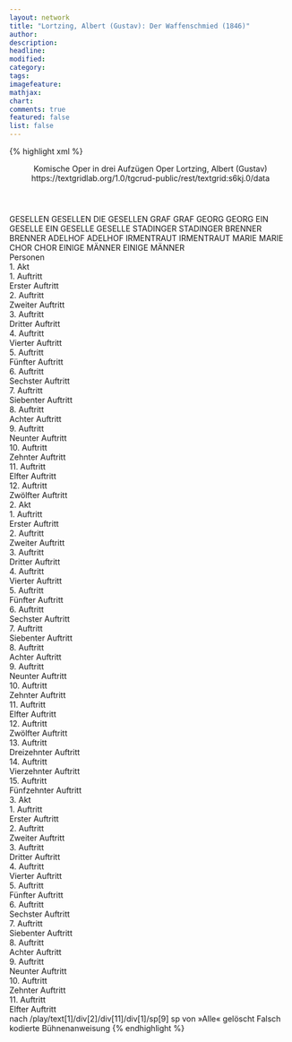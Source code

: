 ```yaml
---
layout: network
title: "Lortzing, Albert (Gustav): Der Waffenschmied (1846)"
author:
description:
headline:
modified:
category:
tags:
imagefeature: 
mathjax: 
chart: 
comments: true
featured: false
list: false
---
```

{% highlight xml %}
<?xml-model href="https://raw.githubusercontent.com/DLiNa/project/master/rules/lina.rnc"?><?xml-model href="https://raw.githubusercontent.com/DLiNa/project/master/rules/lina.sch"?>
<play xmlns="http://lina.digital">
  <header>
    <title>Der Waffenschmied</title>
  	<subtitle>Komische Oper in drei Aufzügen</subtitle>
    <genretitle>Oper</genretitle>
    <author>Lortzing, Albert (Gustav)</author>
  	<date when="1846" type="premiere"/>
  	<source>https://textgridlab.org/1.0/tgcrud-public/rest/textgrid:s6kj.0/data</source>
  </header>
  <personae>
    <character>
      <name>GESELLEN</name>
      <alias xml:id="gesellen">
        <name>GESELLEN</name>
      </alias>
    	<alias xml:id="die_gesellen">
    		<name>DIE GESELLEN</name>
    	</alias>
    </character>
    <character>
      <name>GRAF</name>
      <alias xml:id="graf">
        <name>GRAF</name>
      </alias>
    </character>
    <character>
      <name>GEORG</name>
      <alias xml:id="georg">
        <name>GEORG</name>
      </alias>
    </character>
    <character>
      <name>EIN GESELLE</name>
      <alias xml:id="ein_geselle">
        <name>EIN GESELLE</name>
      </alias>
    	<alias xml:id="geselle">
    		<name>GESELLE</name>
    	</alias>
    </character>
    <character>
      <name>STADINGER</name>
      <alias xml:id="stadinger">
        <name>STADINGER</name>
      </alias>
    </character>
    <character>
      <name>BRENNER</name>
      <alias xml:id="brenner">
        <name>BRENNER</name>
      </alias>
    </character>
    <character>
      <name>ADELHOF</name>
      <alias xml:id="adelhof">
        <name>ADELHOF</name>
      </alias>
    </character>
    <character>
      <name>IRMENTRAUT</name>
      <alias xml:id="irmentraut">
        <name>IRMENTRAUT</name>
      </alias>
    </character>
    <character>
      <name>MARIE</name>
      <alias xml:id="marie">
        <name>MARIE</name>
      </alias>
    </character>
    <character>
      <name>CHOR</name>
      <alias xml:id="chor">
        <name>CHOR</name>
      </alias>
    </character>
    <character>
      <name>EINIGE MÄNNER</name>
      <alias xml:id="einige_männer">
        <name>EINIGE MÄNNER</name>
      </alias>
    </character>
  </personae>
  <text>
    <div>
      <head>Personen</head>
    </div>
    <div>
      <head>1. Akt</head>
      <div>
        <head>1. Auftritt</head>
        <div>
          <head>Erster Auftritt</head>
          <sp who="#gesellen">
            <amount n="2" unit="speech_acts"/>
            <amount n="92" unit="words"/>
            <amount n="24" unit="lines"/>
            <amount n="556" unit="chars"/>
          </sp>
          <sp who="#graf">
            <amount n="6" unit="speech_acts"/>
            <amount n="64" unit="words"/>
            <amount n="15" unit="lines"/>
            <amount n="358" unit="chars"/>
          </sp>
          <sp who="#georg">
            <amount n="6" unit="speech_acts"/>
            <amount n="79" unit="words"/>
            <amount n="16" unit="lines"/>
            <amount n="398" unit="chars"/>
          </sp>
          <sp who="#ein_geselle">
            <amount n="1" unit="speech_acts"/>
            <amount n="18" unit="words"/>
            <amount n="4" unit="lines"/>
            <amount n="100" unit="chars"/>
          </sp>
        </div>
      </div>
      <div>
        <head>2. Auftritt</head>
        <div>
          <head>Zweiter Auftritt</head>
          <sp who="#stadinger">
            <amount n="4" unit="speech_acts"/>
            <amount n="349" unit="words"/>
            <amount n="64" unit="lines"/>
            <amount n="1855" unit="chars"/>
          </sp>
          <sp who="#die_gesellen">
            <amount n="1" unit="speech_acts"/>
            <amount n="10" unit="words"/>
            <amount n="3" unit="lines"/>
            <amount n="67" unit="chars"/>
          </sp>
          <sp who="#gesellen">
            <amount n="2" unit="speech_acts"/>
            <amount n="31" unit="words"/>
            <amount n="6" unit="lines"/>
            <amount n="163" unit="chars"/>
          </sp>
          <sp who="#georg">
            <amount n="1" unit="speech_acts"/>
            <amount n="2" unit="words"/>
            <amount n="1" unit="lines"/>
            <amount n="13" unit="chars"/>
          </sp>
        </div>
      </div>
      <div>
        <head>3. Auftritt</head>
        <div>
          <head>Dritter Auftritt</head>
          <sp who="#georg">
            <amount n="18" unit="speech_acts"/>
            <amount n="320" unit="words"/>
            <amount n="13" unit="lines"/>
            <amount n="1821" unit="chars"/>
          </sp>
          <sp who="#graf">
            <amount n="18" unit="speech_acts"/>
            <amount n="198" unit="words"/>
            <amount n="15" unit="lines"/>
            <amount n="1071" unit="chars"/>
          </sp>
        </div>
      </div>
      <div>
        <head>4. Auftritt</head>
        <div>
          <head>Vierter Auftritt</head>
          <sp who="#georg">
            <amount n="1" unit="speech_acts"/>
            <amount n="348" unit="words"/>
            <amount n="51" unit="lines"/>
            <amount n="1867" unit="chars"/>
          </sp>
        </div>
      </div>
      <div>
        <head>5. Auftritt</head>
        <div>
          <head>Fünfter Auftritt</head>
          <sp who="#brenner">
            <amount n="24" unit="speech_acts"/>
            <amount n="323" unit="words"/>
            <amount n="19" unit="lines"/>
            <amount n="1826" unit="chars"/>
          </sp>
          <sp who="#adelhof">
            <amount n="23" unit="speech_acts"/>
            <amount n="271" unit="words"/>
            <amount n="17" unit="lines"/>
            <amount n="1464" unit="chars"/>
          </sp>
        </div>
      </div>
      <div>
        <head>6. Auftritt</head>
        <div>
          <head>Sechster Auftritt</head>
          <sp who="#irmentraut">
            <amount n="5" unit="speech_acts"/>
            <amount n="216" unit="words"/>
            <amount n="1223" unit="chars"/>
          </sp>
          <sp who="#adelhof">
            <amount n="3" unit="speech_acts"/>
            <amount n="27" unit="words"/>
            <amount n="3" unit="lines"/>
            <amount n="138" unit="chars"/>
          </sp>
          <sp who="#brenner">
            <amount n="6" unit="speech_acts"/>
            <amount n="60" unit="words"/>
            <amount n="5" unit="lines"/>
            <amount n="343" unit="chars"/>
          </sp>
        </div>
      </div>
      <div>
        <head>7. Auftritt</head>
        <div>
          <head>Siebenter Auftritt</head>
          <sp who="#irmentraut">
            <amount n="1" unit="speech_acts"/>
            <amount n="287" unit="words"/>
            <amount n="46" unit="lines"/>
            <amount n="1504" unit="chars"/>
          </sp>
        </div>
      </div>
      <div>
        <head>8. Auftritt</head>
        <div>
          <head>Achter Auftritt</head>
          <sp who="#marie">
            <amount n="8" unit="speech_acts"/>
            <amount n="93" unit="words"/>
            <amount n="7" unit="lines"/>
            <amount n="498" unit="chars"/>
          </sp>
          <sp who="#irmentraut">
            <amount n="7" unit="speech_acts"/>
            <amount n="126" unit="words"/>
            <amount n="4" unit="lines"/>
            <amount n="692" unit="chars"/>
          </sp>
        </div>
      </div>
      <div>
        <head>9. Auftritt</head>
        <div>
          <head>Neunter Auftritt</head>
          <sp who="#graf">
            <amount n="11" unit="speech_acts"/>
            <amount n="184" unit="words"/>
            <amount n="39" unit="lines"/>
            <amount n="928" unit="chars"/>
          </sp>
          <sp who="#marie">
            <amount n="12" unit="speech_acts"/>
            <amount n="137" unit="words"/>
            <amount n="26" unit="lines"/>
            <amount n="666" unit="chars"/>
          </sp>
          <sp who="#irmentraut">
            <amount n="17" unit="speech_acts"/>
            <amount n="178" unit="words"/>
            <amount n="33" unit="lines"/>
            <amount n="852" unit="chars"/>
          </sp>
        </div>
      </div>
      <div>
        <head>10. Auftritt</head>
        <div>
          <head>Zehnter Auftritt</head>
          <sp who="#georg">
            <amount n="3" unit="speech_acts"/>
            <amount n="15" unit="words"/>
            <amount n="4" unit="lines"/>
            <amount n="75" unit="chars"/>
          </sp>
          <sp who="#marie">
            <amount n="2" unit="speech_acts"/>
            <amount n="10" unit="words"/>
            <amount n="3" unit="lines"/>
            <amount n="64" unit="chars"/>
          </sp>
          <sp who="#irmentraut">
            <amount n="1" unit="speech_acts"/>
            <amount n="2" unit="words"/>
            <amount n="1" unit="lines"/>
            <amount n="12" unit="chars"/>
          </sp>
          <sp who="#marie #irmentraut">
            <amount n="1" unit="speech_acts"/>
            <amount n="4" unit="words"/>
            <amount n="1" unit="lines"/>
            <amount n="29" unit="chars"/>
          </sp>
          <sp who="#graf">
            <amount n="2" unit="speech_acts"/>
            <amount n="3" unit="words"/>
            <amount n="1" unit="lines"/>
            <amount n="20" unit="chars"/>
          </sp>
          <sp who="#stadinger">
            <amount n="1" unit="speech_acts"/>
            <amount n="11" unit="words"/>
            <amount n="3" unit="lines"/>
            <amount n="67" unit="chars"/>
          </sp>
          <sp who="#stadinger #gesellen">
            <amount n="1" unit="speech_acts"/>
          </sp>
        </div>
      </div>
      <div>
        <head>11. Auftritt</head>
        <div>
          <head>Elfter Auftritt</head>
          <sp who="#gesellen">
            <amount n="4" unit="speech_acts"/>
            <amount n="22" unit="words"/>
            <amount n="5" unit="lines"/>
            <amount n="117" unit="chars"/>
          </sp>
          <sp who="#stadinger">
            <amount n="11" unit="speech_acts"/>
            <amount n="112" unit="words"/>
            <amount n="27" unit="lines"/>
            <amount n="575" unit="chars"/>
          </sp>
          <sp who="#georg">
            <amount n="4" unit="speech_acts"/>
            <amount n="26" unit="words"/>
            <amount n="5" unit="lines"/>
            <amount n="120" unit="chars"/>
          </sp>
          <sp who="#marie #irmentraut">
            <amount n="1" unit="speech_acts"/>
            <amount n="3" unit="words"/>
            <amount n="1" unit="lines"/>
            <amount n="14" unit="chars"/>
          </sp>
          <sp who="#die_gesellen">
            <amount n="2" unit="speech_acts"/>
          </sp>
          <sp who="#marie">
            <amount n="6" unit="speech_acts"/>
            <amount n="31" unit="words"/>
            <amount n="7" unit="lines"/>
            <amount n="155" unit="chars"/>
          </sp>
          <sp who="#irmentraut">
            <amount n="6" unit="speech_acts"/>
            <amount n="24" unit="words"/>
            <amount n="7" unit="lines"/>
            <amount n="139" unit="chars"/>
          </sp>
          <sp who="#stadinger">
            <amount n="1" unit="speech_acts"/>
            <amount n="3" unit="words"/>
            <amount n="1" unit="lines"/>
            <amount n="11" unit="chars"/>
          </sp>
          <sp who="#marie #gesellen">
            <amount n="1" unit="speech_acts"/>
            <amount n="3" unit="words"/>
            <amount n="1" unit="lines"/>
            <amount n="11" unit="chars"/>
          </sp>
        </div>
      </div>
      <div>
        <head>12. Auftritt</head>
        <div>
          <head>Zwölfter Auftritt</head>
          <sp who="#marie">
            <amount n="1" unit="speech_acts"/>
            <amount n="391" unit="words"/>
            <amount n="61" unit="lines"/>
            <amount n="2025" unit="chars"/>
          </sp>
        </div>
      </div>
    </div>
    <div>
      <head>2. Akt</head>
      <div>
        <head>1. Auftritt</head>
        <div>
          <head>Erster Auftritt</head>
          <sp who="#graf">
            <amount n="27" unit="speech_acts"/>
            <amount n="321" unit="words"/>
            <amount n="51" unit="lines"/>
            <amount n="1613" unit="chars"/>
          </sp>
          <sp who="#marie">
            <amount n="25" unit="speech_acts"/>
            <amount n="291" unit="words"/>
            <amount n="55" unit="lines"/>
            <amount n="1468" unit="chars"/>
          </sp>
          <sp who="#graf #marie">
            <amount n="1" unit="speech_acts"/>
            <amount n="20" unit="words"/>
            <amount n="4" unit="lines"/>
            <amount n="125" unit="chars"/>
          </sp>
        </div>
      </div>
      <div>
        <head>2. Auftritt</head>
        <div>
          <head>Zweiter Auftritt</head>
          <sp who="#irmentraut">
            <amount n="8" unit="speech_acts"/>
            <amount n="190" unit="words"/>
            <amount n="5" unit="lines"/>
            <amount n="968" unit="chars"/>
          </sp>
          <sp who="#graf #marie">
            <amount n="2" unit="speech_acts"/>
            <amount n="5" unit="words"/>
            <amount n="2" unit="lines"/>
            <amount n="28" unit="chars"/>
          </sp>
          <sp who="#marie">
            <amount n="2" unit="speech_acts"/>
            <amount n="5" unit="words"/>
            <amount n="2" unit="lines"/>
            <amount n="30" unit="chars"/>
          </sp>
          <sp who="#graf">
            <amount n="7" unit="speech_acts"/>
            <amount n="70" unit="words"/>
            <amount n="7" unit="lines"/>
            <amount n="363" unit="chars"/>
          </sp>
        </div>
      </div>
      <div>
        <head>3. Auftritt</head>
        <div>
          <head>Dritter Auftritt</head>
          <sp who="#georg">
            <amount n="1" unit="speech_acts"/>
            <amount n="2" unit="words"/>
            <amount n="1" unit="lines"/>
            <amount n="14" unit="chars"/>
          </sp>
          <sp who="#irmentraut">
            <amount n="1" unit="speech_acts"/>
            <amount n="24" unit="words"/>
            <amount n="134" unit="chars"/>
          </sp>
        </div>
      </div>
      <div>
        <head>4. Auftritt</head>
        <div>
          <head>Vierter Auftritt</head>
          <sp who="#stadinger">
            <amount n="5" unit="speech_acts"/>
            <amount n="89" unit="words"/>
            <amount n="4" unit="lines"/>
            <amount n="455" unit="chars"/>
          </sp>
          <sp who="#graf">
            <amount n="2" unit="speech_acts"/>
            <amount n="14" unit="words"/>
            <amount n="2" unit="lines"/>
            <amount n="75" unit="chars"/>
          </sp>
          <sp who="#georg">
            <amount n="3" unit="speech_acts"/>
            <amount n="21" unit="words"/>
            <amount n="3" unit="lines"/>
            <amount n="113" unit="chars"/>
          </sp>
          <sp who="#irmentraut">
            <amount n="2" unit="speech_acts"/>
            <amount n="30" unit="words"/>
            <amount n="2" unit="lines"/>
            <amount n="186" unit="chars"/>
          </sp>
          <sp who="#marie">
            <amount n="2" unit="speech_acts"/>
            <amount n="15" unit="words"/>
            <amount n="2" unit="lines"/>
            <amount n="68" unit="chars"/>
          </sp>
        </div>
      </div>
      <div>
        <head>5. Auftritt</head>
        <div>
          <head>Fünfter Auftritt</head>
          <sp who="#adelhof">
            <amount n="23" unit="speech_acts"/>
            <amount n="356" unit="words"/>
            <amount n="49" unit="lines"/>
            <amount n="1864" unit="chars"/>
          </sp>
          <sp who="#stadinger">
            <amount n="28" unit="speech_acts"/>
            <amount n="513" unit="words"/>
            <amount n="81" unit="lines"/>
            <amount n="2728" unit="chars"/>
          </sp>
          <sp who="#georg">
            <amount n="4" unit="speech_acts"/>
            <amount n="16" unit="words"/>
            <amount n="4" unit="lines"/>
            <amount n="85" unit="chars"/>
          </sp>
          <sp who="#graf">
            <amount n="5" unit="speech_acts"/>
            <amount n="19" unit="words"/>
            <amount n="5" unit="lines"/>
            <amount n="91" unit="chars"/>
          </sp>
          <sp who="#marie #graf">
            <amount n="2" unit="speech_acts"/>
            <amount n="17" unit="words"/>
            <amount n="3" unit="lines"/>
            <amount n="58" unit="chars"/>
          </sp>
          <sp who="#irmentraut #marie">
            <amount n="1" unit="speech_acts"/>
            <amount n="4" unit="words"/>
            <amount n="1" unit="lines"/>
            <amount n="19" unit="chars"/>
          </sp>
          <sp who="#stadinger #graf #georg #irmentraut #marie">
            <amount n="1" unit="speech_acts"/>
            <amount n="29" unit="words"/>
            <amount n="6" unit="lines"/>
            <amount n="165" unit="chars"/>
          </sp>
          <sp who="#marie #irmentraut">
            <amount n="1" unit="speech_acts"/>
            <amount n="3" unit="words"/>
            <amount n="1" unit="lines"/>
            <amount n="17" unit="chars"/>
          </sp>
          <sp who="#irmentraut">
            <amount n="5" unit="speech_acts"/>
            <amount n="41" unit="words"/>
            <amount n="8" unit="lines"/>
            <amount n="214" unit="chars"/>
          </sp>
          <sp who="#irmentraut #georg">
            <amount n="1" unit="speech_acts"/>
            <amount n="15" unit="words"/>
            <amount n="2" unit="lines"/>
            <amount n="76" unit="chars"/>
          </sp>
        </div>
      </div>
      <div>
        <head>6. Auftritt</head>
        <div>
          <head>Sechster Auftritt</head>
          <sp who="#georg">
            <amount n="6" unit="speech_acts"/>
            <amount n="134" unit="words"/>
            <amount n="2" unit="lines"/>
            <amount n="778" unit="chars"/>
          </sp>
          <sp who="#graf">
            <amount n="5" unit="speech_acts"/>
            <amount n="62" unit="words"/>
            <amount n="5" unit="lines"/>
            <amount n="322" unit="chars"/>
          </sp>
        </div>
      </div>
      <div>
        <head>7. Auftritt</head>
        <div>
          <head>Siebenter Auftritt</head>
          <sp who="#stadinger">
            <amount n="38" unit="speech_acts"/>
            <amount n="579" unit="words"/>
            <amount n="57" unit="lines"/>
            <amount n="3086" unit="chars"/>
          </sp>
          <sp who="#graf">
            <amount n="7" unit="speech_acts"/>
            <amount n="98" unit="words"/>
            <amount n="5" unit="lines"/>
            <amount n="499" unit="chars"/>
          </sp>
          <sp who="#georg">
            <amount n="30" unit="speech_acts"/>
            <amount n="301" unit="words"/>
            <amount n="47" unit="lines"/>
            <amount n="1588" unit="chars"/>
          </sp>
          <sp who="#georg #stadinger">
            <amount n="2" unit="speech_acts"/>
            <amount n="78" unit="words"/>
            <amount n="11" unit="lines"/>
            <amount n="342" unit="chars"/>
          </sp>
        </div>
      </div>
      <div>
        <head>8. Auftritt</head>
        <div>
          <head>Achter Auftritt</head>
          <sp who="#adelhof">
            <amount n="4" unit="speech_acts"/>
            <amount n="50" unit="words"/>
            <amount n="3" unit="lines"/>
            <amount n="276" unit="chars"/>
          </sp>
          <sp who="#stadinger">
            <amount n="4" unit="speech_acts"/>
            <amount n="87" unit="words"/>
            <amount n="2" unit="lines"/>
            <amount n="487" unit="chars"/>
          </sp>
        </div>
      </div>
      <div>
        <head>9. Auftritt</head>
        <div>
          <head>Neunter Auftritt</head>
          <sp who="#brenner">
            <amount n="2" unit="speech_acts"/>
            <amount n="32" unit="words"/>
            <amount n="1" unit="lines"/>
            <amount n="188" unit="chars"/>
          </sp>
          <sp who="#stadinger">
            <amount n="2" unit="speech_acts"/>
            <amount n="11" unit="words"/>
            <amount n="2" unit="lines"/>
            <amount n="54" unit="chars"/>
          </sp>
          <sp who="#adelhof">
            <amount n="2" unit="speech_acts"/>
            <amount n="13" unit="words"/>
            <amount n="2" unit="lines"/>
            <amount n="64" unit="chars"/>
          </sp>
        </div>
      </div>
      <div>
        <head>10. Auftritt</head>
        <div>
          <head>Zehnter Auftritt</head>
          <sp who="#irmentraut">
            <amount n="8" unit="speech_acts"/>
            <amount n="50" unit="words"/>
            <amount n="7" unit="lines"/>
            <amount n="270" unit="chars"/>
          </sp>
          <sp who="#stadinger">
            <amount n="9" unit="speech_acts"/>
            <amount n="132" unit="words"/>
            <amount n="6" unit="lines"/>
            <amount n="726" unit="chars"/>
          </sp>
          <sp who="#adelhof">
            <amount n="1" unit="speech_acts"/>
            <amount n="6" unit="words"/>
            <amount n="1" unit="lines"/>
            <amount n="28" unit="chars"/>
          </sp>
        </div>
      </div>
      <div>
        <head>11. Auftritt</head>
        <div>
          <head>Elfter Auftritt</head>
          <sp who="#brenner">
            <amount n="7" unit="speech_acts"/>
            <amount n="157" unit="words"/>
            <amount n="6" unit="lines"/>
            <amount n="906" unit="chars"/>
          </sp>
          <sp who="#adelhof">
            <amount n="6" unit="speech_acts"/>
            <amount n="112" unit="words"/>
            <amount n="3" unit="lines"/>
            <amount n="572" unit="chars"/>
          </sp>
        </div>
      </div>
      <div>
        <head>12. Auftritt</head>
        <div>
          <head>Zwölfter Auftritt</head>
        </div>
      </div>
      <div>
        <head>13. Auftritt</head>
        <div>
          <head>Dreizehnter Auftritt</head>
          <sp who="#ein_geselle">
            <amount n="1" unit="speech_acts"/>
            <amount n="11" unit="words"/>
            <amount n="1" unit="lines"/>
            <amount n="79" unit="chars"/>
          </sp>
          <sp who="#georg">
            <amount n="8" unit="speech_acts"/>
            <amount n="213" unit="words"/>
            <amount n="32" unit="lines"/>
            <amount n="1069" unit="chars"/>
          </sp>
          <sp who="#stadinger">
            <amount n="5" unit="speech_acts"/>
            <amount n="156" unit="words"/>
            <amount n="2" unit="lines"/>
            <amount n="806" unit="chars"/>
          </sp>
          <sp who="#chor">
            <amount n="3" unit="speech_acts"/>
            <amount n="71" unit="words"/>
            <amount n="9" unit="lines"/>
            <amount n="327" unit="chars"/>
          </sp>
        </div>
      </div>
      <div>
        <head>14. Auftritt</head>
        <div>
          <head>Vierzehnter Auftritt</head>
          <sp who="#adelhof">
            <amount n="7" unit="speech_acts"/>
            <amount n="63" unit="words"/>
            <amount n="6" unit="lines"/>
            <amount n="348" unit="chars"/>
          </sp>
          <sp who="#stadinger">
            <amount n="8" unit="speech_acts"/>
            <amount n="56" unit="words"/>
            <amount n="7" unit="lines"/>
            <amount n="299" unit="chars"/>
          </sp>
          <sp who="#stadinger #adelhof #georg">
            <amount n="2" unit="speech_acts"/>
            <amount n="3" unit="words"/>
            <amount n="1" unit="lines"/>
            <amount n="18" unit="chars"/>
          </sp>
          <sp who="#georg">
            <amount n="1" unit="speech_acts"/>
            <amount n="10" unit="words"/>
            <amount n="1" unit="lines"/>
            <amount n="55" unit="chars"/>
          </sp>
          <sp who="#brenner">
            <amount n="1" unit="speech_acts"/>
            <amount n="3" unit="words"/>
            <amount n="1" unit="lines"/>
            <amount n="19" unit="chars"/>
          </sp>
        </div>
      </div>
      <div>
        <head>15. Auftritt</head>
        <div>
          <head>Fünfzehnter Auftritt</head>
          <sp who="#irmentraut">
            <amount n="3" unit="speech_acts"/>
            <amount n="22" unit="words"/>
            <amount n="4" unit="lines"/>
            <amount n="117" unit="chars"/>
          </sp>
          <sp who="#stadinger">
            <amount n="12" unit="speech_acts"/>
            <amount n="259" unit="words"/>
            <amount n="50" unit="lines"/>
            <amount n="1352" unit="chars"/>
          </sp>
          <sp who="#stadinger #irmentraut #brenner #georg #adelhof">
            <amount n="3" unit="speech_acts"/>
            <amount n="15" unit="words"/>
            <amount n="3" unit="lines"/>
            <amount n="80" unit="chars"/>
          </sp>
          <sp who="#chor">
            <amount n="1" unit="speech_acts"/>
            <amount n="18" unit="words"/>
            <amount n="5" unit="lines"/>
            <amount n="85" unit="chars"/>
          </sp>
          <sp who="#adelhof">
            <amount n="1" unit="speech_acts"/>
          </sp>
          <sp who="#marie #graf">
            <amount n="1" unit="speech_acts"/>
          </sp>
          <sp who="#marie">
            <amount n="7" unit="speech_acts"/>
            <amount n="93" unit="words"/>
            <amount n="20" unit="lines"/>
            <amount n="499" unit="chars"/>
          </sp>
          <sp who="#brenner #einige_männer">
            <amount n="1" unit="speech_acts"/>
            <amount n="4" unit="words"/>
            <amount n="1" unit="lines"/>
            <amount n="25" unit="chars"/>
          </sp>
          <sp who="#graf">
            <amount n="2" unit="speech_acts"/>
            <amount n="57" unit="words"/>
            <amount n="11" unit="lines"/>
            <amount n="314" unit="chars"/>
          </sp>
          <sp who="#georg">
            <amount n="5" unit="speech_acts"/>
            <amount n="56" unit="words"/>
            <amount n="11" unit="lines"/>
            <amount n="293" unit="chars"/>
          </sp>
          <sp who="#georg #graf #brenner #adelhof">
            <amount n="1" unit="speech_acts"/>
            <amount n="3" unit="words"/>
            <amount n="1" unit="lines"/>
            <amount n="14" unit="chars"/>
          </sp>
        </div>
      </div>
    </div>
    <div>
      <head>3. Akt</head>
      <div>
        <head>1. Auftritt</head>
        <div>
          <head>Erster Auftritt</head>
          <sp who="#marie">
            <amount n="1" unit="speech_acts"/>
            <amount n="431" unit="words"/>
            <amount n="57" unit="lines"/>
            <amount n="2100" unit="chars"/>
          </sp>
        </div>
      </div>
      <div>
        <head>2. Auftritt</head>
        <div>
          <head>Zweiter Auftritt</head>
          <sp who="#brenner">
            <amount n="5" unit="speech_acts"/>
            <amount n="79" unit="words"/>
            <amount n="3" unit="lines"/>
            <amount n="424" unit="chars"/>
          </sp>
          <sp who="#stadinger">
            <amount n="6" unit="speech_acts"/>
            <amount n="99" unit="words"/>
            <amount n="4" unit="lines"/>
            <amount n="551" unit="chars"/>
          </sp>
          <sp who="#marie">
            <amount n="1" unit="speech_acts"/>
            <amount n="6" unit="words"/>
            <amount n="1" unit="lines"/>
            <amount n="33" unit="chars"/>
          </sp>
        </div>
      </div>
      <div>
        <head>3. Auftritt</head>
        <div>
          <head>Dritter Auftritt</head>
          <sp who="#georg">
            <amount n="2" unit="speech_acts"/>
            <amount n="9" unit="words"/>
            <amount n="2" unit="lines"/>
            <amount n="54" unit="chars"/>
          </sp>
          <sp who="#stadinger">
            <amount n="2" unit="speech_acts"/>
            <amount n="27" unit="words"/>
            <amount n="2" unit="lines"/>
            <amount n="151" unit="chars"/>
          </sp>
          <sp who="#marie">
            <amount n="1" unit="speech_acts"/>
          </sp>
        </div>
      </div>
      <div>
        <head>4. Auftritt</head>
        <div>
          <head>Vierter Auftritt</head>
          <sp who="#geselle">
            <amount n="2" unit="speech_acts"/>
            <amount n="4" unit="words"/>
            <amount n="1" unit="lines"/>
            <amount n="22" unit="chars"/>
          </sp>
          <sp who="#stadinger">
            <amount n="2" unit="speech_acts"/>
            <amount n="12" unit="words"/>
            <amount n="1" unit="lines"/>
            <amount n="73" unit="chars"/>
          </sp>
          <sp who="#brenner">
            <amount n="1" unit="speech_acts"/>
            <amount n="29" unit="words"/>
            <amount n="164" unit="chars"/>
          </sp>
        </div>
      </div>
      <div>
        <head>5. Auftritt</head>
        <div>
          <head>Fünfter Auftritt</head>
          <sp who="#stadinger">
            <amount n="11" unit="speech_acts"/>
            <amount n="92" unit="words"/>
            <amount n="10" unit="lines"/>
            <amount n="487" unit="chars"/>
          </sp>
          <sp who="#marie">
            <amount n="5" unit="speech_acts"/>
            <amount n="75" unit="words"/>
            <amount n="4" unit="lines"/>
            <amount n="406" unit="chars"/>
          </sp>
          <sp who="#irmentraut">
            <amount n="10" unit="speech_acts"/>
            <amount n="123" unit="words"/>
            <amount n="9" unit="lines"/>
            <amount n="600" unit="chars"/>
          </sp>
          <sp who="#graf">
            <amount n="2" unit="speech_acts"/>
            <amount n="14" unit="words"/>
            <amount n="2" unit="lines"/>
            <amount n="76" unit="chars"/>
          </sp>
          <sp who="#georg">
            <amount n="2" unit="speech_acts"/>
            <amount n="11" unit="words"/>
            <amount n="2" unit="lines"/>
            <amount n="57" unit="chars"/>
          </sp>
          <sp who="#brenner">
            <amount n="2" unit="speech_acts"/>
            <amount n="44" unit="words"/>
            <amount n="1" unit="lines"/>
            <amount n="222" unit="chars"/>
          </sp>
          <sp who="#irmentraut #georg #brenner #graf">
            <amount n="1" unit="speech_acts"/>
            <amount n="3" unit="words"/>
            <amount n="1" unit="lines"/>
            <amount n="20" unit="chars"/>
          </sp>
        </div>
      </div>
      <div>
        <head>6. Auftritt</head>
        <div>
          <head>Sechster Auftritt</head>
          <sp who="#adelhof">
            <amount n="12" unit="speech_acts"/>
            <amount n="153" unit="words"/>
            <amount n="29" unit="lines"/>
            <amount n="749" unit="chars"/>
          </sp>
          <sp who="#stadinger">
            <amount n="15" unit="speech_acts"/>
            <amount n="215" unit="words"/>
            <amount n="31" unit="lines"/>
            <amount n="1091" unit="chars"/>
          </sp>
          <sp who="#marie">
            <amount n="7" unit="speech_acts"/>
            <amount n="46" unit="words"/>
            <amount n="7" unit="lines"/>
            <amount n="243" unit="chars"/>
          </sp>
          <sp who="#brenner">
            <amount n="8" unit="speech_acts"/>
            <amount n="116" unit="words"/>
            <amount n="15" unit="lines"/>
            <amount n="593" unit="chars"/>
          </sp>
          <sp who="#marie #irmentraut">
            <amount n="2" unit="speech_acts"/>
            <amount n="43" unit="words"/>
            <amount n="8" unit="lines"/>
            <amount n="234" unit="chars"/>
          </sp>
          <sp who="#irmentraut #brenner #marie #adelhof">
            <amount n="3" unit="speech_acts"/>
            <amount n="15" unit="words"/>
            <amount n="3" unit="lines"/>
            <amount n="90" unit="chars"/>
          </sp>
          <sp who="#georg #irmentraut">
            <amount n="1" unit="speech_acts"/>
            <amount n="7" unit="words"/>
            <amount n="1" unit="lines"/>
            <amount n="42" unit="chars"/>
          </sp>
          <sp who="#graf">
            <amount n="5" unit="speech_acts"/>
            <amount n="50" unit="words"/>
            <amount n="5" unit="lines"/>
            <amount n="305" unit="chars"/>
          </sp>
          <sp who="#graf #georg">
            <amount n="1" unit="speech_acts"/>
            <amount n="10" unit="words"/>
            <amount n="2" unit="lines"/>
            <amount n="41" unit="chars"/>
          </sp>
          <sp who="#marie #graf">
            <amount n="1" unit="speech_acts"/>
            <amount n="23" unit="words"/>
            <amount n="4" unit="lines"/>
            <amount n="114" unit="chars"/>
          </sp>
          <sp who="#irmentraut">
            <amount n="2" unit="speech_acts"/>
            <amount n="27" unit="words"/>
            <amount n="4" unit="lines"/>
            <amount n="121" unit="chars"/>
          </sp>
          <sp who="#georg">
            <amount n="1" unit="speech_acts"/>
            <amount n="24" unit="words"/>
            <amount n="4" unit="lines"/>
            <amount n="120" unit="chars"/>
          </sp>
          <sp who="#adelhof #georg">
            <amount n="1" unit="speech_acts"/>
          </sp>
        </div>
      </div>
      <div>
        <head>7. Auftritt</head>
        <div>
          <head>Siebenter Auftritt</head>
          <sp who="#brenner">
            <amount n="1" unit="speech_acts"/>
            <amount n="22" unit="words"/>
            <amount n="133" unit="chars"/>
          </sp>
          <sp who="#stadinger">
            <amount n="1" unit="speech_acts"/>
            <amount n="4" unit="words"/>
            <amount n="1" unit="lines"/>
            <amount n="22" unit="chars"/>
          </sp>
        </div>
      </div>
      <div>
        <head>8. Auftritt</head>
        <div>
          <head>Achter Auftritt</head>
          <sp who="#georg">
            <amount n="2" unit="speech_acts"/>
            <amount n="18" unit="words"/>
            <amount n="1" unit="lines"/>
            <amount n="126" unit="chars"/>
          </sp>
          <sp who="#stadinger">
            <amount n="1" unit="speech_acts"/>
            <amount n="6" unit="words"/>
            <amount n="1" unit="lines"/>
            <amount n="41" unit="chars"/>
          </sp>
          <sp who="#irmentraut">
            <amount n="1" unit="speech_acts"/>
            <amount n="4" unit="words"/>
            <amount n="1" unit="lines"/>
            <amount n="31" unit="chars"/>
          </sp>
        </div>
      </div>
      <div>
        <head>9. Auftritt</head>
        <div>
          <head>Neunter Auftritt</head>
          <sp who="#geselle">
            <amount n="1" unit="speech_acts"/>
            <amount n="7" unit="words"/>
            <amount n="1" unit="lines"/>
            <amount n="42" unit="chars"/>
          </sp>
          <sp who="#stadinger">
            <amount n="11" unit="speech_acts"/>
            <amount n="607" unit="words"/>
            <amount n="73" unit="lines"/>
            <amount n="3168" unit="chars"/>
          </sp>
          <sp who="#georg">
            <amount n="9" unit="speech_acts"/>
            <amount n="143" unit="words"/>
            <amount n="5" unit="lines"/>
            <amount n="771" unit="chars"/>
          </sp>
          <sp who="#brenner">
            <amount n="3" unit="speech_acts"/>
            <amount n="44" unit="words"/>
            <amount n="2" unit="lines"/>
            <amount n="262" unit="chars"/>
          </sp>
          <sp who="#marie">
            <amount n="1" unit="speech_acts"/>
            <amount n="4" unit="words"/>
            <amount n="1" unit="lines"/>
            <amount n="23" unit="chars"/>
          </sp>
          <sp who="#marie #graf">
            <amount n="1" unit="speech_acts"/>
            <amount n="3" unit="words"/>
            <amount n="1" unit="lines"/>
            <amount n="19" unit="chars"/>
          </sp>
          <sp who="#irmentraut">
            <amount n="2" unit="speech_acts"/>
            <amount n="8" unit="words"/>
            <amount n="2" unit="lines"/>
            <amount n="51" unit="chars"/>
          </sp>
          <sp who="#graf">
            <amount n="1" unit="speech_acts"/>
            <amount n="6" unit="words"/>
            <amount n="1" unit="lines"/>
            <amount n="36" unit="chars"/>
          </sp>
        </div>
      </div>
      <div>
        <head>10. Auftritt</head>
        <div>
          <head>Zehnter Auftritt</head>
          <sp who="#stadinger">
            <amount n="3" unit="speech_acts"/>
            <amount n="31" unit="words"/>
            <amount n="3" unit="lines"/>
            <amount n="149" unit="chars"/>
          </sp>
          <sp who="#brenner">
            <amount n="2" unit="speech_acts"/>
            <amount n="33" unit="words"/>
            <amount n="1" unit="lines"/>
            <amount n="157" unit="chars"/>
          </sp>
        </div>
      </div>
      <div>
        <head>11. Auftritt</head>
        <div>
          <head>Elfter Auftritt</head>
          <sp who="#marie #stadinger #brenner #georg #irmentraut">
            <amount n="2" unit="speech_acts"/>
            <amount n="11" unit="words"/>
            <amount n="2" unit="lines"/>
            <amount n="57" unit="chars"/>
          </sp>
          <sp who="#marie #graf">
            <amount n="1" unit="speech_acts"/>
            <amount n="4" unit="words"/>
            <amount n="1" unit="lines"/>
            <amount n="26" unit="chars"/>
          </sp>
          <sp who="#stadinger">
            <amount n="7" unit="speech_acts"/>
            <amount n="103" unit="words"/>
            <amount n="4" unit="lines"/>
            <amount n="542" unit="chars"/>
          </sp>
          <sp who="#graf">
            <amount n="6" unit="speech_acts"/>
            <amount n="58" unit="words"/>
            <amount n="6" unit="lines"/>
            <amount n="321" unit="chars"/>
          </sp>
          <sp who="#brenner">
            <amount n="3" unit="speech_acts"/>
            <amount n="20" unit="words"/>
            <amount n="3" unit="lines"/>
            <amount n="102" unit="chars"/>
          </sp>
          <sp who="#marie">
            <amount n="3" unit="speech_acts"/>
            <amount n="35" unit="words"/>
            <amount n="4" unit="lines"/>
            <amount n="160" unit="chars"/>
          </sp>
          <sp who="#georg">
            <amount n="2" unit="speech_acts"/>
            <amount n="7" unit="words"/>
            <amount n="2" unit="lines"/>
            <amount n="48" unit="chars"/>
          </sp>
          <sp who="#graf #marie">
            <amount n="1" unit="speech_acts"/>
            <amount n="3" unit="words"/>
            <amount n="1" unit="lines"/>
            <amount n="19" unit="chars"/>
          </sp>
          <sp who="#georg #irmentraut">
            <amount n="1" unit="speech_acts"/>
            <amount n="3" unit="words"/>
            <amount n="1" unit="lines"/>
            <amount n="18" unit="chars"/>
          </sp>
          <sp who="#georg #irmentraut #brenner #stadinger">
            <amount n="1" unit="speech_acts"/>
            <amount n="14" unit="words"/>
            <amount n="2" unit="lines"/>
            <amount n="59" unit="chars"/>
          </sp>
        </div>
      </div>
    </div>
  </text>
	<documentation>
		<change n="1" who="dariokampkaspar">
			<path>nach /play/text[1]/div[2]/div[11]/div[1]/sp[9]</path>
			<orig>sp von »Alle«</orig>
			<corr>gelöscht</corr>
			<comment>Falsch kodierte Bühnenanweisung</comment>
		</change>
	</documentation>
</play>
{% endhighlight %}